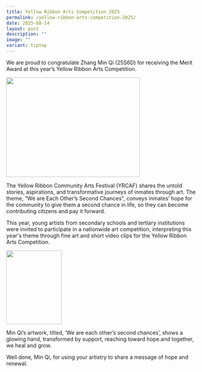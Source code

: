 ```yaml
---
title: Yellow Ribbon Arts Competition 2025
permalink: /yellow-ribbon-arts-competition-2025/
date: 2025-08-14
layout: post
description: ""
image: ""
variant: tiptap
---
```

<p>We are proud to congratulate Zhang Min Qi (25S6D) for receiving the Merit
Award at this year’s Yellow Ribbon Arts Competition.</p>
<div class="isomer-image-wrapper">
<img style="margin-left:0px;margin-top:0px;" height="265" width="353.5530474040632" src="https://lh7-rt.googleusercontent.com/docsz/AD_4nXe538ZhBNQOvDk6DPtYhCNJhX_6R6bweckWnuln1imZcxDsJhdfGknNVe2Ox1SL6MH3dBcOLySzMLY2dFZ-50DS3KiT8dObauLVVcUM8oSnmh7QcCCc60YOzBQV-3MbZ9EqpyNM?key=T7Q2ryM1C1WOHyXbFk4SWA">
</div>
<p>The Yellow Ribbon Community Arts Festival (YRCAF) shares the untold stories,
aspirations, and transformative journeys of inmates through art. The theme,
“We are Each Other’s Second Chances”, conveys inmates’ hope for the community
to give them a second chance in life, so they can become contributing citizens
and pay it forward.</p>
<p>This year, young artists from secondary schools and tertiary institutions
were invited to participate in a nationwide art competition, interpreting
this year's theme through fine art and short video clips for the Yellow
Ribbon Arts Competition.</p>
<div class="isomer-image-wrapper">
<img style="margin-left:0px;margin-top:0px;" height="196" width="147" src="https://lh7-rt.googleusercontent.com/docsz/AD_4nXcQ4cWOoq84Vn0okwz_EhCu8EPBvThepuEEk7HXHzH814PxG9jOIsAZxDhZwv1eNzRm3UvFJatd4Ub9QUI4mmsEOeZR8bq-P5cP86iW0VUiqWAKgYkytMl5J_Dq-gErnraQZ2wLLQ?key=T7Q2ryM1C1WOHyXbFk4SWA">
</div>
<p>Min Qi’s artwork, titled, ‘We are each other’s second chances’, shows
a glowing hand, transformed by support, reaching toward hope.and together,
we heal and grow.&nbsp;</p>
<p>Well done, Min Qi, for using your artistry to share a message of hope
and renewal.</p>
<p>
<br>
<br>
</p>
<p></p>
<p></p>
<p></p>
<p></p>